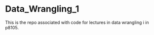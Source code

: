 # Data_Wrangling_1

This is the repo associated with code for lectures in data wrangling i in p8105.


